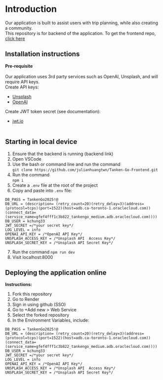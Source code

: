 # Introduction
Our application is built to assist users with trip planning, while also creating a community.  <br>
This repository is for backend of the application. To get the frontend repo, [click here](https://github.com/julianhuangtwn/Tanken-Go-Frontend) <br>

## Installation instructions
**Pre-requisite**<br><br>
Our application uses 3rd party services such as OpenAI, Unsplash, and will require API keys.<br>
Create API keys:<br>
- [Unsplash](https://unsplash.com/documentation#creating-a-developer-account)<br>
- [OpenAI](https://platform.openai.com/api-keys)<br>

Create JWT token secret (see documentation):<br>
- [jwt.io](jwt.io)<br><br>
## Starting in local device
1. Ensure that the backend is running (backend link)
2. Open VSCode
3. Use the bash or command line and run the command <br>
`git clone https://github.com/julianhuangtwn/Tanken-Go-Frontend.git`
4. Run the command <br>
`npm i`
5. Create a `.env` file at the root of the project
6. Copy and paste into `.env` file: 
<pre><code>DB_PASS = TankenGo2025!@
DB_URL = (description= (retry_count=20)(retry_delay=3)(address=(protocol=tcps)(port=1522)(host=adb.ca-toronto-1.oraclecloud.com))(connect_data=(service_name=gfef4fff1c3b822_tankengo_medium.adb.oraclecloud.com))))
DB_USER = kchung33
JWT_SECRET =/*your secret key*/
LOG_LEVEL = info
OPENAI_API_KEY = /*OpenAI API Key*/
UNSPLASH_ACCESS_KEY = /*Unsplash API  Access Key*/
UNSPLASH_SECRET_KEY = /*Unsplash API Secret Key*/ </code></pre>
7. Run the command `npm run dev`
8. Visit localhost:8000
## Deploying the application online
**Instructions:**
1. Fork this repository
2. Go to Render
3. Sign in using github (SSO)
4. Go to +Add new > Web Service
5. Select the forked repository
6. In the Environment Variables, include:
<pre><code>DB_PASS = TankenGo2025!@
DB_URL = (description= (retry_count=20)(retry_delay=3)(address=(protocol=tcps)(port=1522)(host=adb.ca-toronto-1.oraclecloud.com))(connect_data=(service_name=gfef4fff1c3b822_tankengo_medium.adb.oraclecloud.com))))
DB_USER = kchung33
JWT_SECRET =/*your secret key*/
LOG_LEVEL = info
OPENAI_API_KEY = /*OpenAI API Key*/
UNSPLASH_ACCESS_KEY = /*Unsplash API  Access Key*/
UNSPLASH_SECRET_KEY = /*Unsplash API Secret Key*/ </code></pre>
